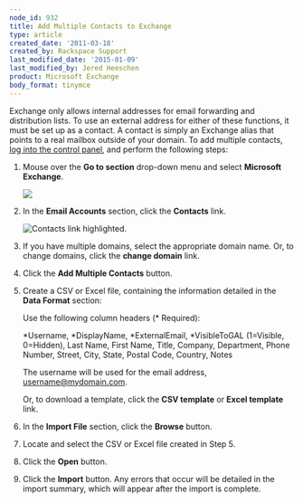```yaml
---
node_id: 932
title: Add Multiple Contacts to Exchange
type: article
created_date: '2011-03-18'
created_by: Rackspace Support
last_modified_date: '2015-01-09'
last_modified_by: Jered Heeschen
product: Microsoft Exchange
body_format: tinymce
---
```


<div id="node-1004" class="node node-type-article">

<div class="node-inner">

<div class="content">

Exchange only allows internal addresses for email forwarding and
distribution lists. To use an external address for either of these
functions, it must be set up as a contact. A contact is simply an
Exchange alias that points to a real mailbox outside of your domain. To
add multiple contacts, [log into the control
panel](https://apps.rackspace.com/?cp), and perform the following
steps:


1.  Mouse over the **Go to section** drop-down menu and select
    **Microsoft Exchange**.

    ![](http://www.rackspace.com/apps/support/media/cpnavme.gif)
2.  In the **Email Accounts** section, click the **Contacts** link.

    ![Contacts
    link highlighted.](http://www.rackspace.com/apps/support/media/cp_me_editcontact_002.GIF)
3.  If you have multiple domains, select the appropriate domain name.
    Or, to change domains, click the **change domain** link.
4.  Click the **Add Multiple Contacts** button.
5.  Create a CSV or Excel file, containing the information detailed in
    the **Data Format** section:

    Use the following column headers (\* Required):

    \*Username, \*DisplayName, \*ExternalEmail, \*VisibleToGAL
    (1=Visible, 0=Hidden), Last Name, First Name, Title, Company,
    Department, Phone Number, Street, City, State, Postal Code, Country,
    Notes

    The username will be used for the email address,
    username@mydomain.com.

    Or, to download a template, click the **CSV template** or **Excel
    template** link.
6.  In the **Import File** section, click the **Browse** button.
7.  Locate and select the CSV or Excel file created in Step 5.
8.  Click the **Open** button.
9.  Click the **Import** button. Any errors that occur will be detailed
    in the import summary, which will appear after the import
    is complete.

</div>

</div>

</div>

